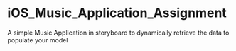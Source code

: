 # iOS_Music_Application_Assignment
A simple Music Application in storyboard to dynamically retrieve the data to populate your model

